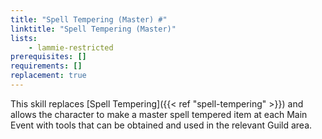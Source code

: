 ```yaml
---
title: "Spell Tempering (Master) #"
linktitle: "Spell Tempering (Master)"
lists:
    - lammie-restricted
prerequisites: []
requirements: []
replacement: true
---
```

This skill replaces [Spell Tempering]({{< ref "spell-tempering" >}}) and allows the character to make a master spell tempered item at each Main Event with tools that can be obtained and used in the relevant Guild area.